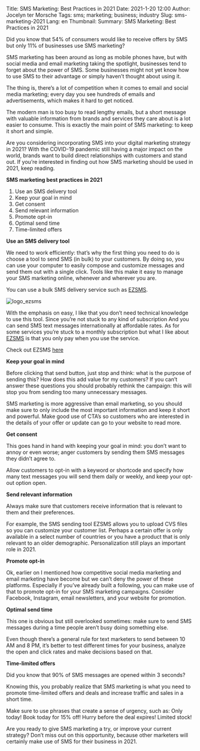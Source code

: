 Title: SMS Marketing: Best Practices in 2021
Date: 2021-1-20 12:00
Author: Jocelyn ter Morsche
Tags: sms; marketing; business; industry
Slug: sms-marketing-2021
Lang: en
Thumbnail: 
Summary: SMS Marketing: Best Practices in 2021

Did you know that 54% of consumers would like to receive offers by SMS but only 11% of businesses use SMS marketing?  

SMS marketing has been around as long as mobile phones have, but with social media and email marketing taking the spotlight, businesses tend to forget about the power of SMS. Some businesses might not yet know how to use SMS to their advantage or simply haven’t thought about using it. 

The thing is, there’s a lot of competition when it comes to email and social media marketing; every day you see hundreds of emails and advertisements, which makes it hard to get noticed. 

The modern man is too busy to read lengthy emails, but a short message with valuable information from brands and services they care about is a lot easier to consume. This is exactly the main point of SMS marketing: to keep it short and simple. 

Are you considering incorporating SMS into your digital marketing strategy in 2021? With the COVID-19 pandemic still having a major impact on the world, brands want to build direct relationships with customers and stand out. If you’re interested in finding out how SMS marketing should be used in 2021, keep reading.

**SMS marketing best practices in 2021**
1. Use an SMS delivery tool
2. Keep your goal in mind
3. Get consent
4. Send relevant information
5. Promote opt-in
6. Optimal send time
7. Time-limited offers

**Use an SMS delivery tool**

We need to work efficiently: that’s why the first thing you need to do is choose a tool to send SMS (in bulk) to your customers. By doing so, you can use your computer to easily compose and customize messages and send them out with a single click. Tools like this make it easy to manage your SMS marketing online, whenever and wherever you are.

You can use a bulk SMS delivery service such as [EZSMS](https://www.ezsms.biz/). 

![logo_ezsms](/images/ezsms_logo-1.png)

With the emphasis on easy, I like that you don’t need technical knowledge to use this tool. Since you’re not stuck to any kind of subscription 
And you can send SMS text messages internationally at affordable rates. As for some services you’re stuck to a monthly subscription but what I like about [EZSMS](https://www.ezsms.biz/) is that you only pay when you use the service. 

Check out EZSMS [here](https://www.ezsms.biz/)

**Keep your goal in mind**

Before clicking that send button, just stop and think: what is the purpose of sending this? How does this add value for my customers? If you can’t answer these questions you should probably rethink the campaign: this will stop you from sending too many unnecessary messages.

SMS marketing is more aggressive than email marketing, so you should make sure to only include the most important information and keep it short and powerful. Make good use of CTA’s so customers who are interested in the details of your offer or update can go to your website to read more.

**Get consent**

This goes hand in hand with keeping your goal in mind: you don’t want to annoy or even worse; anger customers by sending them SMS messages they didn’t agree to. 

Allow customers to opt-in with a keyword or shortcode and specify how many text messages you will send them daily or weekly, and keep your opt-out option open.

**Send relevant information**

Always make sure that customers receive information that is relevant to them and their preferences. 

For example, the SMS sending tool EZSMS allows you to upload CVS files so you can customize your customer list. Perhaps a certain offer is only available in a select number of countries or you have a product that is only relevant to an older demographic. Personalization still plays an important role in 2021. 

**Promote opt-in**

Ok, earlier on I mentioned how competitive social media marketing and email marketing have become but we can’t deny the power of these platforms. Especially if you’ve already built a following, you can make use of that to promote opt-in for your SMS marketing campaigns. Consider Facebook, Instagram, email newsletters, and your website for promotion.

**Optimal send time**

This one is obvious but still overlooked sometimes: make sure to send SMS messages during a time people aren’t busy doing something else. 

Even though there’s a general rule for text marketers to send between 10 AM and 8 PM, it’s better to test different times for your business, analyze the open and click rates and make decisions based on that.

**Time-limited offers** 

Did you know that 90% of SMS messages are opened within 3 seconds?

Knowing this, you probably realize that SMS marketing is what you need to promote time-limited offers and deals and increase traffic and sales in a short time. 

Make sure to use phrases that create a sense of urgency, such as:
Only today!
Book today for 15% off!
Hurry before the deal expires!
Limited stock!

Are you ready to give SMS marketing a try, or improve your current strategy? 
Don’t miss out on this opportunity, because other marketers will certainly make use of SMS for their business in 2021.

